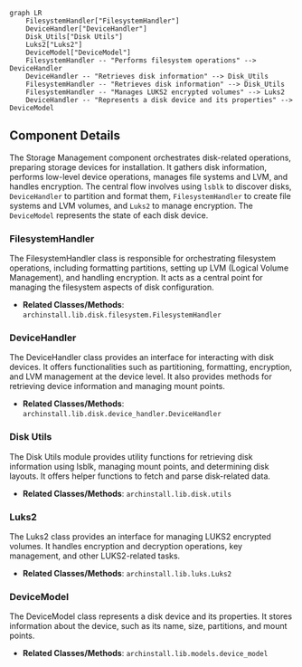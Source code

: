 ```mermaid
graph LR
    FilesystemHandler["FilesystemHandler"]
    DeviceHandler["DeviceHandler"]
    Disk_Utils["Disk Utils"]
    Luks2["Luks2"]
    DeviceModel["DeviceModel"]
    FilesystemHandler -- "Performs filesystem operations" --> DeviceHandler
    DeviceHandler -- "Retrieves disk information" --> Disk_Utils
    FilesystemHandler -- "Retrieves disk information" --> Disk_Utils
    FilesystemHandler -- "Manages LUKS2 encrypted volumes" --> Luks2
    DeviceHandler -- "Represents a disk device and its properties" --> DeviceModel
```

## Component Details

The Storage Management component orchestrates disk-related operations, preparing storage devices for installation. It gathers disk information, performs low-level device operations, manages file systems and LVM, and handles encryption. The central flow involves using `lsblk` to discover disks, `DeviceHandler` to partition and format them, `FilesystemHandler` to create file systems and LVM volumes, and `Luks2` to manage encryption. The `DeviceModel` represents the state of each disk device.

### FilesystemHandler
The FilesystemHandler class is responsible for orchestrating filesystem operations, including formatting partitions, setting up LVM (Logical Volume Management), and handling encryption. It acts as a central point for managing the filesystem aspects of disk configuration.
- **Related Classes/Methods**: `archinstall.lib.disk.filesystem.FilesystemHandler`

### DeviceHandler
The DeviceHandler class provides an interface for interacting with disk devices. It offers functionalities such as partitioning, formatting, encryption, and LVM management at the device level. It also provides methods for retrieving device information and managing mount points.
- **Related Classes/Methods**: `archinstall.lib.disk.device_handler.DeviceHandler`

### Disk Utils
The Disk Utils module provides utility functions for retrieving disk information using lsblk, managing mount points, and determining disk layouts. It offers helper functions to fetch and parse disk-related data.
- **Related Classes/Methods**: `archinstall.lib.disk.utils`

### Luks2
The Luks2 class provides an interface for managing LUKS2 encrypted volumes. It handles encryption and decryption operations, key management, and other LUKS2-related tasks.
- **Related Classes/Methods**: `archinstall.lib.luks.Luks2`

### DeviceModel
The DeviceModel class represents a disk device and its properties. It stores information about the device, such as its name, size, partitions, and mount points.
- **Related Classes/Methods**: `archinstall.lib.models.device_model`
